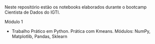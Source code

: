Neste repositório estão os notebooks elaborados durante o bootcamp Cientista de Dados do IGTI.

Módulo 1
- Trabalho Prático em Python. Prática com Kmeans. 
  Módulos: NumPy, Matplotlib, Pandas, Sklearn

